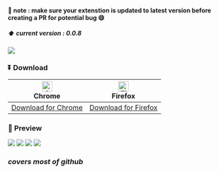 #### 📝 note : make sure your extenstion is updated to latest version before creating a PR for potential bug 😄
##### ⬆ current version : 0.0.8

<img src="https://raw.githubusercontent.com/imfunniee/gitark/master/assets/top.png">

### ⏬ Download

| [<img src="https://raw.githubusercontent.com/alrra/browser-logos/master/src/chrome/chrome_48x48.png" alt="Chrome" width="24px" height="24px" />](http://godban.github.io/browsers-support-badges/)</br>Chrome | [<img src="https://raw.githubusercontent.com/alrra/browser-logos/master/src/firefox/firefox_48x48.png" alt="Firefox" width="24px" height="24px" />](http://godban.github.io/browsers-support-badges/)</br>Firefox |
| ----------------------------------------------------------------------------------------------------------------------------------------------------------------------------------------------------------------- | ------------------------------------------------------------------------------------------------------------------------------------------------------------------------------------------------------------- |
| [Download for Chrome](https://chrome.google.com/webstore/detail/gitark/pajmlahbnmcmbfdmmcacaojpedjcdjgm)                                                                                                          | [Download for Firefox](https://addons.mozilla.org/en-US/firefox/addon/gitark/)                                                                                                                                |


### 👀 Preview

<img src="https://raw.githubusercontent.com/imfunniee/gitark/master/assets/preview/1.png">
<img src="https://raw.githubusercontent.com/imfunniee/gitark/master/assets/preview/2.png">
<img src="https://raw.githubusercontent.com/imfunniee/gitark/master/assets/preview/3.png">
<img src="https://raw.githubusercontent.com/imfunniee/gitark/master/assets/preview/4.png">

### *covers most of github*
